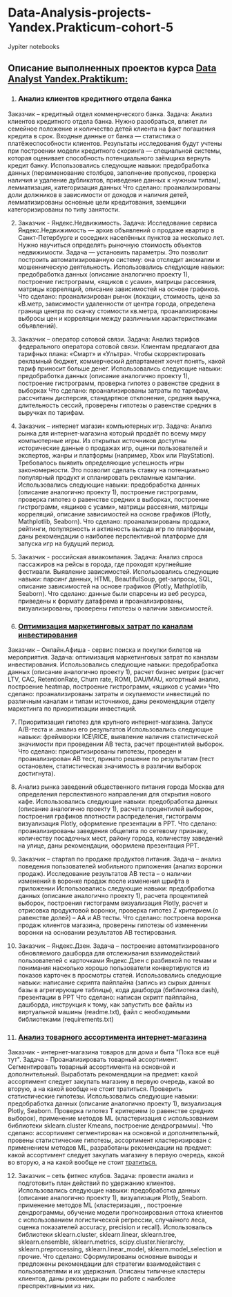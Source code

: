 # Data-Analysis-projects-Yandex.Prakticum-cohort-5
Jypiter notebooks

Описание выполненных проектов курса [Data Analyst Yandex.Praktikum:](https://praktikum.yandex.ru/data-analyst)
---

1.  ### Анализ клиентов кредитного отдела банка
Заказчик – кредитный отдел комменрческого банка. Задача: Анализ клиентов кредитного отдела банка. Нужно разобраться, влияет ли семейное положение и количество детей клиента на факт погашения кредита в срок. Входные данные от банка — статистика о платёжеспособности клиентов.
Результаты исследования будут учтены при построении модели кредитного скоринга — специальной системы, которая оценивает способность потенциального заёмщика вернуть кредит банку.
Использовались следующие навыки: предобработка данных (переименование столбцов, заполнение пропусков, проверка наличия и удаление дубликатов, приведение данных к нужным типам), лемматизация, категоризация данных
Что сделано: проанализированы доли должников в зависимости от доходов и наличия детей, лемматизированы основные цели кредитования, заемщики категоризированы по типу занятости.

2.  Заказчик - Яндекс.Недвижимость. Задача: Исследование сервиса Яндекс.Недвижимость — архив объявлений о продаже квартир в Санкт-Петербурге и соседних населённых пунктов за несколько лет. Нужно научиться определять рыночную стоимость объектов недвижимости. Задача — установить параметры. Это позволит построить автоматизированную систему: она отследит аномалии и мошенническую деятельность.
Использовались следующие навыки: предобработка данных (описание аналогично проекту 1), построение гистрограмм, «ящиков с усами», матрицы рассеяния, матрицы корреляций,  описание зависимостей на основе графиков.
Что сделано: проанализирован рынок (локации, стоимость, цена за кВ.метр, зависимости удаленности от центра города, определена граница центра по скачку стоимости кв.метра, проанализированы выбросы цен и корреляции между различными характеристиками объявлений).

3. Заказчик – оператор сотовой связи. Задача: Анализ тарифов федерального оператора сотовой связи. Клиентам предлагают два тарифных плана: «Смарт» и «Ультра». Чтобы скорректировать рекламный бюджет, коммерческий департамент хочет понять, какой тариф приносит больше денег.
Использовались следующие навыки: предобработка данных (описание аналогично проекту 1), построение гистрограмм, проверка гипотез о равенстве средних в выборках 
Что сделано: проанализированы затраты по тарифам, рассчитаны дисперсия, стандартное отклонение, средняя выручка, длительность сессий, проверены гипотезы о равенстве средних в выручках по тарифам.

4. Заказчик – интернет магазин компьютерных игр. Задача: Анализ рынка для интернет-магазина который продаёт по всему миру компьютерные игры. Из открытых источников доступны исторические данные о продажах игр, оценки пользователей и экспертов, жанры и платформы (например, Xbox или PlayStation). Требовалось выявить определяющие успешность игры закономерности. Это позволит сделать ставку на потенциально популярный продукт и спланировать рекламные кампании.
Использовались следующие навыки: предобработка данных (описание аналогично проекту 1), построение гистрограмм, проверка гипотез о равенстве средних в выборках, построение гистрограмм, «ящиков с усами», матрицы рассеяния, матрицы корреляций, описание зависимостей на основе графиков (Plotly, Mathplotlib, Seaborn).
Что сделано: проанализированы продажи, рейтинги, популярность и активность выхода игр по платформам, даны рекомендации о наиболее перспективной платформе для запуска игр на будущий период.

5. Заказчик - российская авиакомпания. Задача: Анализ спроса пассажиров на рейсы в города, где проходят крупнейшие фестивали. Выявление зависимостей.
Использовались следующие навыки: парсинг данных, HTML, BeautifulSoup,  get-запросы, SQL, описание зависимостей на основе графиков (Plotly, Mathplotlib, Seaborn).
Что сделано: данные были спарсены из веб ресурса, приведены к формату датафрема и проанализированы, визуализированы, проверены гипотезы о наличии зависимостей.

6. ### [Оптимизация маркетинговых затрат по каналам инвестирования](https://nbviewer.jupyter.org/github/AnnaShevalje/Data-Analysis-projects-Yandex.Prakticum-cohort-5/blob/master/Business_rates_analysis.ipynb)


Заказчик – Онлайн.Афиша - сервис поиска и покупки билетов на мероприятия. Задача: оптимизация маркетинговых затрат по каналам инвестирования.
Использовались следующие навыки: предобработка данных (описание аналогично проекту 1), расчет бизнес метрик (расчет LTV, CAC, RetentionRate, Churn rate, ROMI, DAU/MAU, когортный анализ, построение heatmap, построение гистрограмм, «ящиков с усами»
Что сделано: проанализированы затраты и окупаемости инвестиций по различным каналам и типам источников, даны рекомендации отделу маркетинга по приоритизации инвестиций.

7. Приоритизация гипотез для крупного интернет-магазина. Запуск  A/B-теста и .анализ его результатов
Использовались следующие навыки:  фреймворки  ICE\RICE, выявление наличия статистической значимости при проведении АВ теста, расчет процентилей выборок. 
Что сделано: приоритизированы гипотезы, проведен и проанализирован АВ тест, принато решение по результатам (тест остановлен, статистическая значимость в различии выборок достигнута).

8. Анализ рынка заведений общественного питания города Москва для определения перспективного направления для открытия нового кафе.
Использовались следующие навыки:  предобработка данных (описание аналогично проекту 1), расчета процентилей выборок, построения графиков плотности распределения, гистограмм визуализация Plotly, оформление презентации в РРТ. 
Что сделано: проанализированы заведения общепита по сетевому признаку, количеству посадочных мест, району города, количеству заведений на улице, даны рекомендации, оформлена презентация РРТ.

9. Заказчик – стартап по продаже продуктов питания. Задача – анализ поведения пользователей мобильного приложения (анализ воронки продаж). Исследование результатов АВ теста – о наличии изменений в воронке продаж после изменения шрифта в приложении 
Использовались следующие навыки:  предобработка данных (описание аналогично проекту 1), расчета процентилей выборок, построения гистограмм визуализация Plotly, расчет и отрисовка продуктовой воронки, проверка гипотез Z критерием.(о равенстве долей) – АА и АВ тесты. 
Что сделано: построена воронка продаж клиентов магазина, проверены гипотезы об изменении воронки на основании результатов АВ тестирования.

10. Заказчик – Яндекс.Дзен. Задача – построение автоматизированого обновляемого дашборда для отслеживания взаимодействий пользователей с карточками  Яндекс.Дзен с разбивкой по темам и понимания насколько хорошо пользователи конвертируются из показов карточек в просмотры статей.
Использовались следующие навыки: написание скрипта пайплайна (запись из сырых данных базы в агрегирующие таблицы), кода дашборда (библиотека dash), презентации в РРТ
Что сделано: написан скрипт пайплайна, дашборда, инструкция к тому, как запустить все файлы из виртуальной машины (readme.txt), файл с необходимыми библиотеками (requirements.txt)

11. ### [Анализ товарного ассортимента интернет-магазина](https://nbviewer.jupyter.org/github/AnnaShevalje/Data-Analysis-projects-Yandex.Prakticum-cohort-5/blob/master/ECommerce_prinyato.ipynb)
Заказчик - интернет-магазина товаров для дома и быта "Пока все ещё тут". Задача - Проанализировать товарный ассортимент. Сегментировать товарный ассортимента на основной и дополнительный. Выработать рекомендации на предмет: какой ассортимент следует закупать магазину в первую очередь, какой во вторую, а на какой вообще не стоит тратиться. Проверить статистические гипотезы. 
Использовались следующие навыки:  предобработка данных (описание аналогично проекту 1), визуализация Plotly, Seaborn. Проверка гипотез Т критерием (о равенстве средних выборок), применение методов ML (кластеризация с использованием библиотеки sklearn.cluster Kmeans, построение дендрограммы).
Что сделано: ассортимент сегментирован на основной и дополнительный, провены статистические гипотезы, ассортимент кластеризирован с применением методов ML,  разработаны рекомендации на предмет: какой ассортимент следует закупать магазину в первую очередь, какой во вторую, а на какой вообще не стоит [тратиться.](https://nbviewer.jupyter.org/github/AnnaShevalje/Data-Analysis-projects-Yandex.Prakticum-cohort-5/blob/master/ECommerce_assortment_analysis.ipynb)

12. Заказчик – сеть фитнес клубов. Задача: провести анализ и подготовить план действий по удержанию клиентов.
Использовались следующие навыки:  предобработка данных (описание аналогично проекту 1), визуализация Plotly, Seaborn. применение методов ML (кластеризация, , построение дендрограммы, обучение модели прогнозирования оттока клиентов с использованием логистической регрессии, случайного леса, оценка показателей accuracy, precision и recall). Использовальсь библиотеки sklearn.cluster, sklearn.linear, sklearn.tree, sklearn.ensemble, sklearn.metrics, scipy.cluster.hierarchy, sklearn.preprocessing, sklearn.linear_model, sklearn.model_selection и прочие.
Что сделано: Сформулированы основные выводы и предложены рекомендации для стратегии взаимодействия с пользователями и их удержания. Описаны типичные кластеры клиентов, даны рекомендации по работе с наиболее преспрективными из них.

